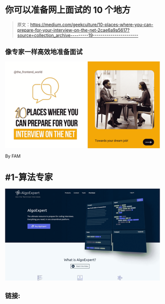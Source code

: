 # 你可以准备网上面试的 10 个地方

> 原文：<https://medium.com/geekculture/10-places-where-you-can-prepare-for-your-interview-on-the-net-2cae6a9a5617?source=collection_archive---------19----------------------->

## 像专家一样高效地准备面试

![](img/41c65fdbaa686845aa91ef853be0b011.png)

By FAM

# #1-算法专家

![](img/54a9a03aebf8dc3616f6df33b35b14bd.png)

## 链接: